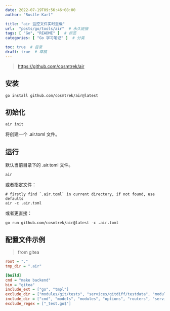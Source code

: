 ```yaml
---
date: 2022-07-19T09:56:46+08:00
author: "Rustle Karl"

title: "air 监控文件实时重载"
url:  "posts/go/tools/air"  # 永久链接
tags: [ "Go", "README" ]  # 标签
categories: [ "Go 学习笔记" ]  # 分类

toc: true  # 目录
draft: true  # 草稿
---
```


> https://github.com/cosmtrek/air

## 安装

```shell
go install github.com/cosmtrek/air@latest
```

## 初始化

```shell
air init
```

将创建一个 .air.toml 文件。

## 运行

默认当前目录下的 .air.toml 文件。

```shell
air
```

或者指定文件：

```shell
# firstly find `.air.toml` in current directory, if not found, use defaults
air -c .air.toml
```

或者更直接：

```shell
go run github.com/cosmtrek/air@latest -c .air.toml
```

## 配置文件示例

> from gitea

```ini
root = "."
tmp_dir = ".air"

[build]
cmd = "make backend"
bin = "gitea"
include_ext = ["go", "tmpl"]
exclude_dir = ["modules/git/tests", "services/gitdiff/testdata", "modules/avatar/testdata"]
include_dir = ["cmd", "models", "modules", "options", "routers", "services", "templates"]
exclude_regex = ["_test.go$"]
```
